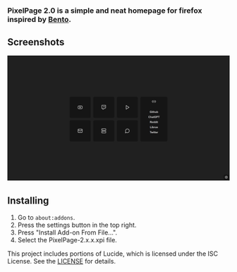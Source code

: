 ### PixelPage 2.0 is a simple and neat homepage for firefox inspired by [Bento](https://github.com/migueravila/Bento).

## Screenshots
<div align="center">
  <img src="preview.PNG" width="600">
</div>

## Installing

1. Go to `about:addons`.
2. Press the settings button in the top right.
3. Press "Install Add-on From File...".
4. Select the PixelPage-2.x.x.xpi file.

This project includes portions of Lucide, which is licensed under the ISC License.
See the [LICENSE](./LICENSE) for details.
